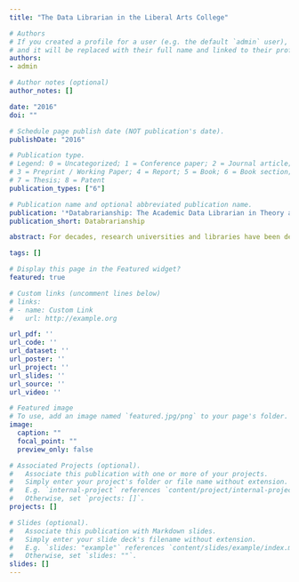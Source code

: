 ```yaml
---
title: "The Data Librarian in the Liberal Arts College"

# Authors
# If you created a profile for a user (e.g. the default `admin` user), write the username (folder name) here 
# and it will be replaced with their full name and linked to their profile.
authors:
- admin

# Author notes (optional)
author_notes: []

date: "2016"
doi: ""

# Schedule page publish date (NOT publication's date).
publishDate: "2016"

# Publication type.
# Legend: 0 = Uncategorized; 1 = Conference paper; 2 = Journal article;
# 3 = Preprint / Working Paper; 4 = Report; 5 = Book; 6 = Book section;
# 7 = Thesis; 8 = Patent
publication_types: ["6"]

# Publication name and optional abbreviated publication name.
publication: '*Databrarianship: The Academic Data Librarian in Theory and Practice*'
publication_short: Databrarianship

abstract: For decades, research universities and libraries have been developing services and support for working with administrative, research, and government data. These services have grown in response to the massive amounts of data researchers in these institutions work with. Typically, the support includes data management planning, data analysis consultation, software instruction and support, and data discovery and acquisition. More recently, smaller liberal arts colleges have begun to develop their own data services and support. These programs are often modeled on the programs in larger research-intensive institutions, a common pattern from past developments in library services. This model has served liberal arts libraries well, allowing them to take advantage of advances from the universities, where larger budgets and staff sizes tend to make innovation easier. In developing these data services, though, the liberal arts data librarian needs to not only look to the large research university for inspiration, but also needs to focus on what makes the liberal arts experience unique, and how this affects the development of data services.

tags: []

# Display this page in the Featured widget?
featured: true

# Custom links (uncomment lines below)
# links:
# - name: Custom Link
#   url: http://example.org

url_pdf: ''
url_code: ''
url_dataset: ''
url_poster: ''
url_project: ''
url_slides: ''
url_source: ''
url_video: ''

# Featured image
# To use, add an image named `featured.jpg/png` to your page's folder. 
image:
  caption: ""
  focal_point: ""
  preview_only: false

# Associated Projects (optional).
#   Associate this publication with one or more of your projects.
#   Simply enter your project's folder or file name without extension.
#   E.g. `internal-project` references `content/project/internal-project/index.md`.
#   Otherwise, set `projects: []`.
projects: []

# Slides (optional).
#   Associate this publication with Markdown slides.
#   Simply enter your slide deck's filename without extension.
#   E.g. `slides: "example"` references `content/slides/example/index.md`.
#   Otherwise, set `slides: ""`.
slides: []
---
```

